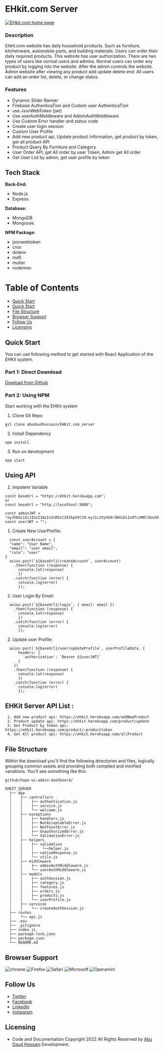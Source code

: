# EHkit.com Server
<a href="https://ehkit.netlify.app/" target="__blank" title="EHKit.com">
  <img src="https://i.ibb.co/2F9fVHJ/EHkit.png" alt="EHkit.com home page" />
</a>


### Description
Ehkit.com website has daily household products. Such as furniture, kitchenware, automobile parts, and building materials. Users can order their daily required products. This website has user authorization. There are two types of users like normal users and admins. Normal users can order any product by logging into the website. After the admin controls the website. Admin website after viewing any product add update delete end. All users can add an order list, delete, or change status.

### Features

- Dynamic Slider Banner
- Firebase AuthenticaTion and Custom user AuthenticaTion
- use JsonWebToken (jwt)
- Use userAuthMiddleware and AdminAuthMiddleware
- Use Custom Error handler and status code
- Create user login session
- Custom User Profile
- Add new product api, Update product information, get product by token, get all product API
- Product Query By Furniture and Category
- User Order API, get All order by user Token, Admin get All order
- Get User List by admin, get user profile by token


<!-- 
<a href="https://www.youtube.com/watch?v=3OMj6nqDuAA" title="Hope UI" target="__blank">
  <img src="https://assets.iqonic.design/hope-ui/github/hope-ui-youtube.png" alt="Hope UI Video" />
</a> -->
## Tech Stack

**Back-End:** 
- Node.js
- Express

**Database:** 
- MongoDB
- Mongoose.

**NPM Package:**
- jsonwebtoken
- cros
- dotenv
- md5
- multer
- nodemon

# Table of Contents

  - [Quick Start](#quick-start)
  - [Quick Start](#Using-API)
  - [File Structure](#file-structure)
  - [Browser Support](#browser-support)
  - [Follow Us](#follow-us)
  - [Licensing](#licensing)

## Quick Start

You can use following method to get started with React Application of the EHKit system.

### Part 1: Direct Download
[Dowload from Github](https://github.com/abudaudhossain/EHKit.com_server/archive/refs/heads/main.zip)

### Part 2: Using NPM
Start working with the EHKit system
1. Clone Git Repo
```
git clone abudaudhossain/EHKit.com_server
```
2. Install Dependency
```
npm install
```

3. Run on development 
```
npm start
```

## Using API

1. Impotent Variable 
```
const baseUrl = "https://ehkit.herokuapp.com";
or
const baseUrl = "http://localhost:5000";

const adminJWT = "eyJhbGciOiJIUzI1NiIsInR5cCI6IkpXVCJ9.eyJ1c2VyVG9rZW4iOiIxOTczM0lJbnJUVXNlclByb1RHbXBsMjQwMTciLCJzZXNzaW9uVG9rZW4iOiI2MjExMmFwRWZCVXNlclNlc3Npb25IVEZuYzg4MDEzIiwiaWF0IjoxNjYwNjQxMTEzfQ.oqkCJPXD5JQYSYOwkduKMJCijYjGQVAig9cSjIApSYM";
const userJWT = "";

```

1. Create New UserProfile:

```
  const userAccount = {
  "name": "User Name",
  "email": "user email",
  "rule": "user"
}
  axios.post(`${baseUrl}/createAccount`, userAccount)
    .then(function (response) {
      console.lot(response)
      })
    .catch(function (error) {
      console.log(error)
      });

```


2. User Login By Email:

```
  axios.post(`${baseUrl}/login`, { email: email })
    .then(function (response) {
      console.lot(response)
      })
    .catch(function (error) {
      console.log(error)
      });

```

2. Update user Profile:

```
  axios.post(`${baseUrl}/user/updateProfile`, userProfileData, {
      headers: {
        'authorization': `Bearer ${userJWT}`
      }
    })
    .then(function (response) {
      console.lot(response)
      })
    .catch(function (error) {
      console.log(error)
      });

```

## EHKit Server API List : 
```
 1. Add new product api: https://ehkit.herokuapp.com/addNewProduct
 2. Product update api: https://ehkit.herokuapp.com/product/update
 3. Get Product by Token api: https://ehkit.herokuapp.com/product/:producttoken
 4. Get All product api: https://ehkit.herokuapp.com/allProduct

```

## File Structure
Within the download you'll find the following directories and files, logically grouping common assets and providing both compiled and minified variations. You'll see something like this:
```
github/hope-ui-admin-dashboard/

EHKIT_SERVER
  ├── App
  │    ├── controllers
  │    │    ├── authentication.js
  │    │    ├── service.js
  │    │    └── welcome.js
  │    ├── exceptions
  │    │    ├── handlers.js
  │    │    ├── NotAcceptableError.js
  │    │    ├── NotFountError.js
  │    │    ├── UnauthorizedError.js
  │    │    └── ValidationError.js
  │    ├── helpers
  │    │    ├── validation
  │    │    │    └──helper.js    
  │    │    ├── nativeResponse.js
  │    │    └── utils.js
  │    ├── middleware  
  │    │    ├── adminAuthMiddleware.js
  │    │    └── userAuthMiddleware.js
  │    ├── models  
  │    │    ├── authSession.js
  │    │    ├── category.js
  │    │    ├── features.js
  │    │    ├── orders.js
  │    │    ├── products.js
  │    │    └── userProfile.js
  │    ├── services  
  │    │    └── createAuthSession.js
  ├── routes
  │    └── api.js
  ├── .env
  ├── .gitignore
  ├── index.js
  ├── package-lock.json
  ├── package.json
  └── README.md
```
## Browser Support
![chrome](https://assets.iqonic.design/hope-ui/github/chrome.png)
![Firefox](https://assets.iqonic.design/hope-ui/github/Firefox.png)
![Safari](https://assets.iqonic.design/hope-ui/github/Safari.png)
![Microsoft](https://assets.iqonic.design/hope-ui/github/Microsoft%20edge.png)
![Operamini](https://assets.iqonic.design/hope-ui/github/Operamini.png)

## Follow Us
- [Twitter](https://twitter.com/webexpert24abu)
- [Facebook](https://www.facebook.com/abudaud.dev/)
- [LinkedIn](https://www.linkedin.com/in/abudauddev/)
- [Instagram](https://www.instagram.com/abudauddev/)

## Licensing
- Code and Documentation Copyright 2022 All Rights Reserved by [Abu Daud Hossain](https://github.com/abudaudhossain) Development.